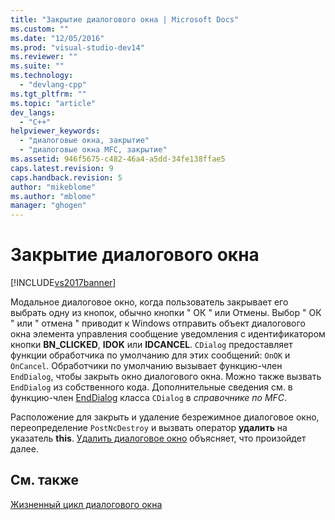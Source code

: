 ```yaml
---
title: "Закрытие диалогового окна | Microsoft Docs"
ms.custom: ""
ms.date: "12/05/2016"
ms.prod: "visual-studio-dev14"
ms.reviewer: ""
ms.suite: ""
ms.technology: 
  - "devlang-cpp"
ms.tgt_pltfrm: ""
ms.topic: "article"
dev_langs: 
  - "C++"
helpviewer_keywords: 
  - "диалоговые окна, закрытие"
  - "диалоговые окна MFC, закрытие"
ms.assetid: 946f5675-c482-46a4-a5dd-34fe138ffae5
caps.latest.revision: 9
caps.handback.revision: 5
author: "mikeblome"
ms.author: "mblome"
manager: "ghogen"
---
```

# Закрытие диалогового окна
[!INCLUDE[vs2017banner](../assembler/inline/includes/vs2017banner.md)]

Модальное диалоговое окно, когда пользователь закрывает его выбрать одну из кнопок, обычно кнопки " ОК " или Отмены.  Выбор " ОК " или " отмена " приводит к Windows отправить объект диалогового окна элемента управления сообщение уведомления с идентификатором кнопки **BN\_CLICKED**, **IDOK** или **IDCANCEL**.  `CDialog` предоставляет функции обработчика по умолчанию для этих сообщений: `OnOK` и `OnCancel`.  Обработчики по умолчанию вызывает функцию\-член `EndDialog`, чтобы закрыть окно диалогового окна.  Можно также вызвать `EndDialog` из собственного кода.  Дополнительные сведения см. в функцию\-член [EndDialog](../Topic/CDialog::EndDialog.md) класса `CDialog` в *справочнике по MFC*.  
  
 Расположение для закрыть и удаление безрежимное диалоговое окно, переопределение `PostNcDestroy` и вызвать оператор **удалить** на указатель **this**.  [Удалить диалоговое окно](../Topic/Destroying%20the%20Dialog%20Box.md) объясняет, что произойдет далее.  
  
## См. также  
 [Жизненный цикл диалогового окна](../mfc/life-cycle-of-a-dialog-box.md)